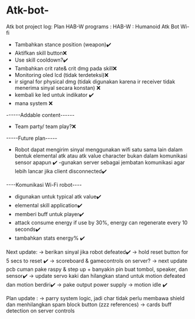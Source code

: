 # Atk-bot-
Atk bot project log:
Plan HAB-W programs :
HAB-W : Humanoid Atk Bot Wi-fi
- Tambahkan stance position (weapon)✔️
- Aktifkan skill button❌
- Use skill cooldown?✔️
- Tambahkan crit rate& crit dmg pada skill❌
- Monitoring oled lcd (tidak terdeteksi)❌
- ir signal for physical dmg (tidak digunakan karena ir receiver tidak menerima sinyal secara konstan) ❌
- kembali ke led untuk indikator ✔️
- mana system ❌

------Addable content------
- Team party/ team play?❌

-----Future plan-----
- Robot dapat mengirim sinyal menggunakan wifi satu sama lain dalam bentuk elemental atk atau atk value character bukan dalam komunikasi sensor apapun ✔️
-gunakan server sebagai jembatan komunikasi agar lebih lancar jika client disconnected✔️

----Komunikasi Wi-Fi robot----

- digunakan untuk typical atk value✔️
- elemental skill application✔️
- memberi buff untuk player✔️
- attack consume energy if use by 30%, energy can regenerate every 10 seconds✔️
- tambahkan stats energy% ✔️

Next update:
-> berikan sinyal jika robot defeated✔️
-> hold reset button for 5 secs to reset ✔️
-> scoreboard & gamecontrols on server?
-> next update pcb cuman pake raspy & step up + banyakin pin buat tombol, speaker, dan sensor✔️
-> update servo kaki dan hilangkan stand untuk motion defeated dan motion berdiri✔️
-> pake output power supply
-> motion idle ✔️

Plan update : 
-> parry system logic, jadi char tidak perlu membawa shield dan menhilangkan spam block button (zzz references)
-> cards buff detection on server controls
